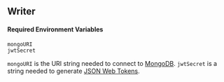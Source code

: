 ## Writer

#### Required Environment Variables

```
mongoURI
jwtSecret
```
`mongoURI` is the URI string needed to connect to [MongoDB](https://www.mongodb.com/). `jwtSecret` is a string needed to generate [JSON Web Tokens](https://jwt.io/).